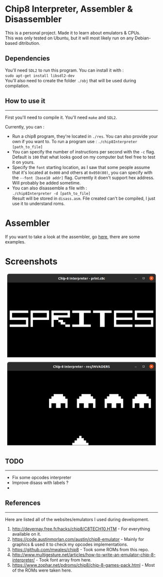 # Chip8 Interpreter, Assembler & Disassembler
This is a personal project. Made it to learn about emulators & CPUs.  
This was only tested on Ubuntu, but it will most likely run on any Debian-based ditribution.

## Dependencies
You'll need `SDL2` to run this program. You can install it with :  
`sudo apt-get install libsdl2-dev`  
You'll also need to create the folder `./obj` that will be used during compilation.


## How to use it
___
First you'll need to compile it. You'll need `make` and `SDL2`.  
  
Currently, you can :  
- Run a chip8 program, they're located in `./res`. You can also provide your own if you want to. To run a program use : `./chip8Interpreter [path_to_file]`  
- You can specify the number of instructions per second with the `-c` flag. Default is `100` that what looks good on my computer but feel free to test it on yours.
- Specify the `font` starting location, as I saw that some people assume that it's located at `0x000` and others at `0x050(80)`, you can specify with the `--font [base10 addr]` flag. Currently it doen't support hex address. Will probably be added sometime.
- You can also disassemble a file with :  
`./chip8Interpreter -d [path_to_file]`   
Result will be stored in `disass.asm`. File created can't be compiled, I just use it to understand roms.

# Assembler

If you want to take a look at the assembler, go [here](./assembler), there are some examples.

# Screenshots
![sprites](./res/doc/sprites.png)
![invaders](./res/doc/invaders.png)

## TODO
---
- Fix some opcodes interpreter
- Improve disass with labels ?
- 

## References
---
Here are listed all of the websites/emulators I used during development.  
1. http://devernay.free.fr/hacks/chip8/C8TECH10.HTM - For everything available on it.
2. https://code.austinmorlan.com/austin/chip8-emulator - Mainly for graphics & used it to check my opcodes implementations.
3. https://github.com/mwales/chip8 - Took some ROMs from this repo.
4. http://www.multigesture.net/articles/how-to-write-an-emulator-chip-8-interpreter/ - Took font array from here.
5. https://www.zophar.net/pdroms/chip8/chip-8-games-pack.html - Most of the ROMs were taken here.